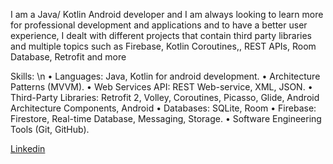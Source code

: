

I am a Java/ Kotlin Android developer and I am always looking to learn more for professional development and applications and to have a better user experience, I dealt with different projects that contain third party libraries and multiple topics such as Firebase, Kotlin Coroutines,, REST APIs, Room Database, Retrofit and more

Skills: \n
• Languages: Java, Kotlin for android development.
• Architecture Patterns (MVVM).
• Web Services API: REST Web-service, XML, JSON. 
• Third-Party Libraries: Retrofit 2, Volley, Coroutines, Picasso, Glide, Android Architecture Components, Android 
• Databases: SQLite, Room
• Firebase: Firestore, Real-time Database, Messaging, Storage.
• Software Engineering Tools (Git, GitHub).

[Linkedin](https://www.linkedin.com/in/ahmed-abdelraheem-2067a1207/)
